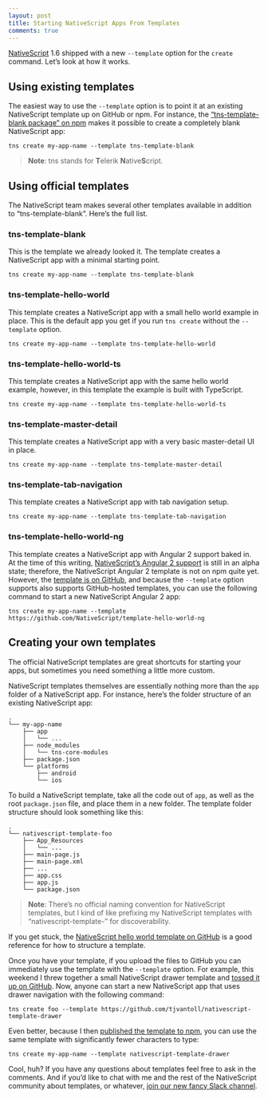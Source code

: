 ```yaml
---
layout: post
title: Starting NativeScript Apps From Templates
comments: true
---
```


[NativeScript](https://www.nativescript.org/) 1.6 shipped with a new `--template` option for the `create` command. Let’s look at how it works.

## Using existing templates

The easiest way to use the `--template` option is to point it at an existing NativeScript template up on GitHub or npm. For instance, the [“tns-template-blank package” on npm](https://www.npmjs.com/package/tns-template-blank) makes it possible to create a completely blank NativeScript app:

<pre class="language-shell"><code class="language-shell">tns create my-app-name --template tns-template-blank</code></pre>

> **Note**: tns stands for **T**elerik **N**ative**S**cript.

## Using official templates

The NativeScript team makes several other templates available in addition to “tns-template-blank”. Here’s the full list.

### tns-template-blank

This is the template we already looked it. The template creates a NativeScript app with a minimal starting point.

<pre class="language-shell"><code class="language-shell">tns create my-app-name --template tns-template-blank</code></pre>

### tns-template-hello-world

This template creates a NativeScript app with a small hello world example in place. This is the default app you get if you run `tns create` without the `--template` option.

<pre class="language-shell"><code class="language-shell">tns create my-app-name --template tns-template-hello-world</code></pre>

### tns-template-hello-world-ts

This template creates a NativeScript app with the same hello world example, however, in this template the example is built with TypeScript.

<pre class="language-shell"><code class="language-shell">tns create my-app-name --template tns-template-hello-world-ts</code></pre>

### tns-template-master-detail

This template creates a NativeScript app with a very basic master-detail UI in place.

<pre class="language-shell"><code class="language-shell">tns create my-app-name --template tns-template-master-detail</code></pre>

### tns-template-tab-navigation

This template creates a NativeScript app with tab navigation setup.

<pre class="language-shell"><code class="language-shell">tns create my-app-name --template tns-template-tab-navigation</code></pre>

### tns-template-hello-world-ng

This template creates a NativeScript app with Angular 2 support baked in. At the time of this writing, [NativeScript’s Angular 2 support](http://angularjs.blogspot.com/2015/12/building-mobile-apps-with-angular-2-and.html) is still in an alpha state; therefore, the NativeScript Angular 2 template is not on npm quite yet. However, the [template is on GitHub](https://github.com/NativeScript/template-hello-world-ng), and because the `--template` option supports also supports GitHub-hosted templates, you can use the following command to start a new NativeScript Angular 2 app:

<pre class="language-shell"><code class="language-shell">tns create my-app-name --template https://github.com/NativeScript/template-hello-world-ng</code></pre>

## Creating your own templates

The official NativeScript templates are great shortcuts for starting your apps, but sometimes you need something a little more custom.

NativeScript templates themselves are essentially nothing more than the `app` folder of a NativeScript app. For instance, here’s the folder structure of an existing NativeScript app:

<pre class="language-shell"><code class="language-shell">.
└── my-app-name
    ├── app
    │   └── ...
    ├── node_modules
    │   └── tns-core-modules
    ├── package.json
    └── platforms
        ├── android
        └── ios</code></pre>

To build a NativeScript template, take all the code out of `app`, as well as the root `package.json` file, and place them in a new folder. The template folder structure should look something like this:

<pre class="language-shell"><code class="language-shell">.
└── nativescript-template-foo
    ├── App_Resources
    │   └── ...
    ├── main-page.js
    ├── main-page.xml
    ├── ...
    ├── app.css
    ├── app.js
    └── package.json</code></pre>

> **Note**: There’s no official naming convention for NativeScript templates, but I kind of like prefixing my NativeScript templates with “nativescript-template-” for discoverability.

If you get stuck, the [NativeScript hello world template on GitHub](https://github.com/NativeScript/template-hello-world) is a good reference for how to structure a template.

Once you have your template, if you upload the files to GitHub you can immediately use the template with the `--template` option. For example, this weekend I threw together a small NativeScript drawer template and [tossed it up on GitHub](https://github.com/tjvantoll/nativescript-template-drawer). Now, anyone can start a new NativeScript app that uses drawer navigation with the following command:

<pre class="language-shell"><code class="language-shell">tns create foo --template https://github.com/tjvantoll/nativescript-template-drawer</code></pre>

Even better, because I then [published the template to npm](https://www.npmjs.com/package/nativescript-template-drawer), you can use the same template with significantly fewer characters to type:

<pre class="language-shell"><code class="language-shell">tns create my-app-name --template nativescript-template-drawer</code></pre>

Cool, huh? If you have any questions about templates feel free to ask in the comments. And if you’d like to chat with me and the rest of the NativeScript community about templates, or whatever, [join our new fancy Slack channel](http://developer.telerik.com/wp-login.php?action=slack-invitation).
